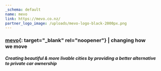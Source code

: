 ```yaml
---
_schema: default
name: mevo
link: https://mevo.co.nz/
partner_logo_image: /uploads/mevo-logo-black-2000px.png
---
```

### [mevo](https://mevo.co.nz/){: target="_blank" rel="noopener"} \| changing how we&nbsp;**move**

##### Creating beautiful & more livable cities by providing a better alternative to private car ownership